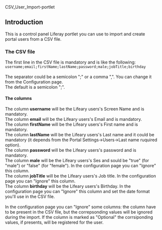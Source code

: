 CSV_User_Import-portlet

<h2>Introduction</h2>
This is a control panel Liferay portlet you can use to import and create portal users from a CSV file.

<h3>The CSV file</h3>
The first line in the CSV file is mandatory and is like the following:<br/>
<code>username;email;firstName;lastName;password;male;jobTitle;birthday</code><br/>
<br/>
The separator could be a semicolon ";" or a comma ",". You can change it from the Configuration page.<br/>
The default is a semicolon ";".
<h4>The columns</h4>
The column <strong>username</strong> will be the Lifeary users's Screen Name and is mandatory.<br/>
The column <strong>email</strong> will be the Lifeary users's Email and is mandatory.<br/>
The column <strong>firstName</strong> will be the Lifeary users's First name and is mandatory.<br/>
The column <strong>lastName</strong> will be the Lifeary users's Last name and it could be mandatory (it depends from the Portal Settings->Users->Last name ruquired option).<br/>
The column <strong>password</strong> will be the Lifeary users's password and is mandatory.<br/>
The column <strong>male</strong> will be the Lifeary users's Ses and sould be "true" (for "male") or "false" (for "female"). In the configuration page you can "Ignore" this column.<br/>
The column <strong>jobTitle</strong> will be the Lifeary users's Job title. In the configuration page you can "Ignore" this column.<br/>
The column <strong>birthday</strong> will be the Lifeary users's Birthday. In the configuration page you can "Ignore" this column and set the date format you'll use in the CSV file.<br/>
<br/>
In the configuration page you can "Ignore" some columns: the column have to be present in the CSV file, but the correpsonding values will be ignored during the import.
If the column is marked as "Optional" the corrsiponding values, if presents, will be registered for the user.
